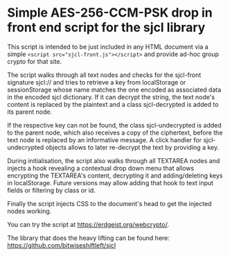 # Simple AES-256-CCM-PSK drop in front end script for the sjcl library

This script is intended to be just included in any HTML document via a simple
`<script src="sjcl-front.js"></script>` and provide ad-hoc group crypto for that
site.

The script walks through all text nodes and checks for the sjcl-front signature
sjcl:// and tries to retrieve a key from localStorage or sessionStorage whose
name matches the one encoded as associated data in the encoded sjcl dictionary.
If it can decrypt the string, the text node's content is replaced by the
plaintext and a class sjcl-decrypted is added to its parent node.

If the respective key can not be found, the class sjcl-undecrypted is added to
the parent node, which also receives a copy of the ciphertext, before the text
node is replaced by an informative message. A click handler for sjcl-undecrypted
objects allows to later re-decrypt the text by providing a key.

During initialisation, the script also walks through all TEXTAREA nodes and
injects a hook revealing a contextual drop down menu that allows encrypting the
TEXTAREA's content, decrypting it and adding/deleting keys in localStorage.
Future versions may allow adding that hook to text input fields or filtering by
class or id.

Finally the script injects CSS to the document's head to get the injected nodes
working.

You can try the script at https://erdgeist.org/webcrypto/.

The library that does the heavy lifting can be found here:
https://github.com/bitwiseshiftleft/sjcl

